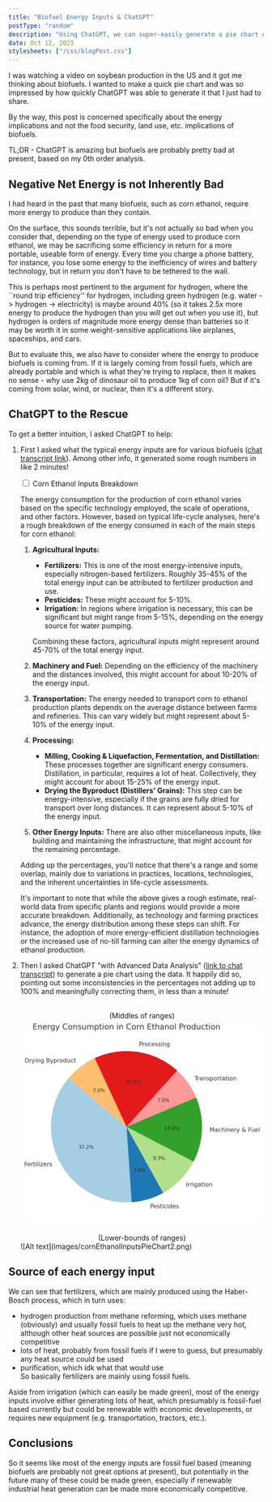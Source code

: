 ```yaml
---
title: "Biofuel Energy Inputs & ChatGPT"
postType: "random"
description: "Using ChatGPT, we can super-easily generate a pie chart of the energy inputs in producing corn ethanol."
date: Oct 12, 2023
stylesheets: ["/css/blogPost.css"]
---
```


I was watching a video on soybean production in the US and it got me thinking about biofuels.  I wanted to make a quick pie chart and was so impressed by how quickly ChatGPT was able to generate it that I just had to share.

By the way, this post is concerned specifically about the energy implications and not the food security, land use, etc. implications of biofuels.

TL;DR - ChatGPT is amazing but biofuels are probably pretty bad at present, based on my 0th order analysis.

## Negative Net Energy is not Inherently Bad

I had heard in the past that many biofuels, such as corn ethanol, require more energy to produce than they contain.

On the surface, this sounds terrible, but it's not actually so bad when you consider that, depending on the type of energy used to produce corn ethanol, we may be sacrificing some efficiency in return for a more portable, useable form of energy.  Every time you charge a phone battery, for instance, you lose some energy to the inefficiency of wires and battery technology, but in return you don't have to be tethered to the wall.

This is perhaps most pertinent to the argument for hydrogen, where the ``round trip efficiency'' for hydrogen, including green hydrogen (e.g. water -> hydrogen -> electricity) is maybe around 40% (so it takes 2.5x more energy to produce the hydrogen than you will get out when you use it), but hydrogen is orders of magnitude more energy dense than batteries so it may be worth it in some weight-sensitive applications like airplanes, spaceships, and cars.

But to evaluate this, we also have to consider where the energy to produce biofuels is coming from.  If it is largely coming from fossil fuels, which are already portable and which is what they're trying to replace, then it makes no sense - why use 2kg of dinosaur oil to produce 1kg of corn oil?  But if it's coming from solar, wind, or nuclear, then it's a different story.

## ChatGPT to the Rescue

To get a better intuition, I asked ChatGPT to help:
1. First I asked what the typical energy inputs are for various biofuels ([chat transcript link](https://chat.openai.com/share/65f738c1-6f2c-472c-9a1c-784859a46e0c)).  Among other info, it generated some rough numbers in like 2 minutes!
    <div class="wrap-collapsible">
      <input id="collapsible-1" class="toggle" type="checkbox"> <!-- delete "checked" to default to unchecked -->
      <label for="collapsible-1" class="lbl-toggle">Corn Ethanol Inputs Breakdown</label>
      <div class="collapsible-content">
        <div class="content-inner" markdown=1>

    The energy consumption for the production of corn ethanol varies based on the specific technology employed, the scale of operations, and other factors. However, based on typical life-cycle analyses, here's a rough breakdown of the energy consumed in each of the main steps for corn ethanol:

      1. **Agricultural Inputs:** 
         - **Fertilizers:** This is one of the most energy-intensive inputs, especially nitrogen-based fertilizers. Roughly 35-45% of the total energy input can be attributed to fertilizer production and use.
         - **Pesticides:** These might account for 5-10%.
         - **Irrigation:** In regions where irrigation is necessary, this can be significant but might range from 5-15%, depending on the energy source for water pumping.

         Combining these factors, agricultural inputs might represent around 45-70% of the total energy input.

      2. **Machinery and Fuel:** Depending on the efficiency of the machinery and the distances involved, this might account for about 10-20% of the energy input.

      3. **Transportation:** The energy needed to transport corn to ethanol production plants depends on the average distance between farms and refineries. This can vary widely but might represent about 5-10% of the energy input.

      4. **Processing:** 
         - **Milling, Cooking & Liquefaction, Fermentation, and Distillation:** These processes together are significant energy consumers. Distillation, in particular, requires a lot of heat. Collectively, they might account for about 15-25% of the energy input.
         - **Drying the Byproduct (Distillers' Grains):** This step can be energy-intensive, especially if the grains are fully dried for transport over long distances. It can represent about 5-10% of the energy input.

      5. **Other Energy Inputs:** There are also other miscellaneous inputs, like building and maintaining the infrastructure, that might account for the remaining percentage.

      Adding up the percentages, you'll notice that there's a range and some overlap, mainly due to variations in practices, locations, technologies, and the inherent uncertainties in life-cycle assessments.

      It's important to note that while the above gives a rough estimate, real-world data from specific plants and regions would provide a more accurate breakdown. Additionally, as technology and farming practices advance, the energy distribution among these steps can shift. For instance, the adoption of more energy-efficient distillation technologies or the increased use of no-till farming can alter the energy dynamics of ethanol production.
    </div>
    </div>
    </div>
2. Then I asked ChatGPT "with Advanced Data Analysis" ([link to chat transcript](https://chat.openai.com/share/6adf1c6c-62a1-42b9-ab0b-83c4e3ba373e)) to generate a pie chart using the data.  It happily did so, pointing out some inconsistencies in the percentages not adding up to 100% and meaningfully correcting them, in less than a minute!  
    <br /><center> (Middles of ranges) </center>
    ![Alt text](images/cornEthanolInputsPieChart1.png)
    <center> (Lower-bounds of ranges) </center>
    ![Alt text](images/cornEthanolInputsPieChart2.png)

## Source of each energy input
We can see that fertilizers, which are mainly produced using the Haber-Bosch process, which in turn uses:
* hydrogen production from methane reforming, which uses methane (obviously) and usually fossil fuels to heat up the methane very hot, although other heat sources are possible just not economically competitive
* lots of heat, probably from fossil fuels if I were to guess, but presumably any heat source could be used
* purification, which idk what that would use  
So basically fertilizers are mainly using fossil fuels.

Aside from irrigation (which can easily be made green), most of the energy inputs involve either generating lots of heat, which presumably is fossil-fuel based currently but could be renewable with economic developments, or requires new equipment (e.g. transportation, tractors, etc.).

## Conclusions
So it seems like most of the energy inputs are fossil fuel based (meaning biofuels are probably not great options at present), but potentially in the future many of these could be made green, especially if renewable industrial heat generation can be made more economically competitive.
